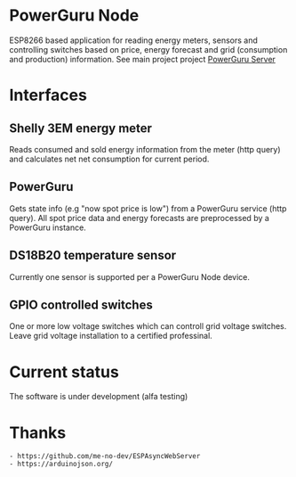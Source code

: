 # PowerGuru Node

ESP8266 based application for reading energy meters, sensors and controlling switches based on price, energy forecast and grid (consumption and production) information. See main project project [PowerGuru Server](https://github.com/Olli69/powerguru/)

# Interfaces
## Shelly 3EM energy meter
Reads consumed and sold energy information from the meter (http query) and calculates net net consumption for current period.

## PowerGuru
Gets state info (e.g "now spot price is low") from a PowerGuru service (http query). All spot price data and energy forecasts are preprocessed by a PowerGuru instance.

## DS18B20 temperature sensor
Currently one sensor is supported per a PowerGuru Node device.

## GPIO controlled switches
One or more low voltage switches which can controll grid voltage switches. Leave grid voltage installation to a certified professinal. 

# Current status
The software is under development (alfa testing)


# Thanks
    - https://github.com/me-no-dev/ESPAsyncWebServer
    - https://arduinojson.org/ 
